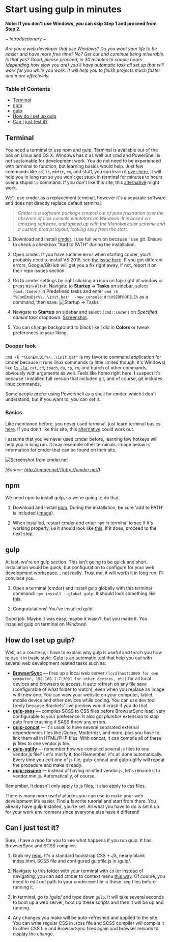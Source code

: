 # Start using gulp in minutes

**Note: If you don't use Windows, you can skip Step 1 and proceed from Step 2.**

*~ Introductionary ~*

*Are you a web developer that use Windows? Do you want your life to be easier and have more free time? No? Get out and continue being miserable. Is that yes? Good, please proceed, in 30 minutes to couple hours (depending how slow you are) you'll have automatic task all set up that will work for you while you work. It will help you to finish projects much faster and more effectively.*

### Table of Contents
* [Terminal](#terminal)
* [npm](#npm)
* [gulp](#gulp)
* [How do I set up gulp](#how-do-i-set-up-gulp)
* [Can I just test it?](#can-i-just-test-it)

## Terminal
You need a terminal to use npm and gulp. Terminal is available out of the box on Linux and OS X. Windows has it as well but cmd and PowerShell is not sustainable for development work. You do not need to be experienced with terminal to function, but learning basics would help. Just few commands like `cd`, `ls`, `mkdir`, `rm`, and stuff, you can learn it [over here](https://www.codecademy.com/learn/learn-the-command-line), it will help you in long run so you won't get stuck in terminal for minutes to hours over a stupid `ls` command. If you don't like this site, this [alternative](https://linuxjourney.com/lesson/less-command) might work.

We'll use cmder as a replacement terminal, however it's a separate software and does not directly replace default terminal.

> *Cmder is a software package created out of pure frustration over the absence of nice console emulators on Windows. It is based on amazing software, and spiced up with the Monokai color scheme and a custom prompt layout, looking sexy from the start.*

1. Download and install [cmder](http://cmder.net/). I use full version because I use git. Ensure to check a checkbox "Add to PATH" during the installation.

2. Open cmder. If you have runtime error when starting cmder, you'll probably need to install VS 2015, see [the issue here](https://github.com/cmderdev/cmder/issues/501). If you got different errors, Google/GitHub will get you a fix right away, if not, report it on their repo issues section.

3. Go to cmder settings by right clicking an icon on top-right of window or press `Win+Alt+P`. Navigate to **Startup -> Tasks** on sidebar, select `{cmd::Cmder}` in Predefined tasks and enter `cmd /k "%ConEmuDir%\..\init.bat"  -new_console:d:%USERPROFILE%` as a command, then save. ![Startup -> Tasks](http://i.imgur.com/vK7h0JG.png)

4. Navigate to **Startup** on sidebar and select `{cmd::Cmder}` on *Specified named task* dropdown. [Screenshot](http://i.imgur.com/UAU4bwk.png "Startup settings").

5. You can change background to black like I did in **Colors** or tweak preferences to your liking.

### Deeper look
`cmd /k "%ConEmuDir%\..\init.bat"` is my favorite command application for cmder because it runs linux commands (a little limited though, it's Windows) like [`ls -la`](http://i.imgur.com/xR25Wcq.png), `cat`, `cd`, `touch`, `du`, `cp`, `rm`, and bunch of other commands, obviously with arguments as well. Feels like home right here. I suspect it's because I installed full version that included git, and of course, git includes linux commands.

Some people prefer using Powershell as a shell for cmder, which I don't understand, but if you want to, you can set it.

### Basics

Like mentioned before, you never used terminal, just learn terminal basics [here](https://www.codecademy.com/learn/learn-the-command-line). If you don't like this site, this [alternative](https://linuxjourney.com/lesson/less-command) could work out.

I assume that you've never used cmder before, learning few hotkeys will help you in long run. It may resemble other terminals. Image below is information for cmder that can be found on their site.

![Screenshot from cmder.net](http://i.imgur.com/XXLp3tn.png)

*[Source: http://cmder.net/](http://cmder.net/)*



## npm

We need npm to install gulp, so we're going to do that.

1. Download and install [npm](https://nodejs.org/en/download/). During the installation, be sure 'add to PATH' is included ([image](http://i.imgur.com/lHiNR7p.png)). 

2. When installed, restart cmder and enter `npm` in terminal to see if it's working properly, i.e it should look like [this](http://i.imgur.com/ef2INPb.png). If it does, proceed to the next step.

## gulp
At last, we're on gulp section. This isn't going to be quick and short. Installation would be quick, but configuration to configure for your web development workspace... not really. Trust me, it will worth it in long run, I'll convince you.

1. Open a terminal (cmder) and install gulp globally with this terminal command: `npm install --global gulp`. It should look something like [this](http://i.imgur.com/nLfKlVv.png).

2. Congratulations! You've installed gulp!

Good job. Maybe it was easy, maybe it wasn't, but you made it. You installed gulp on terminal on *Windows*!

## How do I set up gulp?
Well, as a courtesy, I have to explain why gulp is useful and teach you how to use it in basic style. Gulp is an automatic tool that help you out with several web development related tasks such as: 

* **[BrowserSync](https://www.browsersync.io/)** — fires up a local web server `(localhost:3000 for own computer, 198.168.1.7:3001 for other devices, etc)` for all local devices and browsers to access. It auto refresh on any file save (configurable of what folder to watch), even when you replace an image with new one. You can view your website on your computer, tablet, mobile device and other devices while coding. You can use dev tool freely because Brackets' live preview would crash if you do that.
* **[gulp-sass](https://www.npmjs.com/package/gulp-sass)** — compiles SCSS to CSS files before BrowserSync load, very configurable to your preference. It also got *plumber* extension to stop gulp from crashing if SASS threw any errors.
* **[gulp-concat](https://github.com/contra/gulp-concat)** — it's usual to have several separated external dependencies files like jQuery, Modernizr, and more, plus you have to link them all in HTML/PHP files. With concat, it can compile all of these js files to one vendor.js file.
* **[gulp-uglify](https://github.com/terinjokes/gulp-uglify)** — remember how we compiled several js files to one vendor.js file? Let's minify it, too! Remember, it's all done automatically. Every time you edit one of js file, gulp-concat and gulp-uglify will repeat the procedure and make it ready.
* **[gulp-rename](https://www.npmjs.com/package/gulp-rename)** — instead of having minified vendor.js, let's rename it to vendor.min.js. Automatically, of course.

Remember, it doesn't only apply to js files, it also apply to css files.

There is many more useful plugins you can use to make your web development life easier. Find a favorite tutorial and start from there. You already have gulp installed, you're set. All what you have to do is set it up for your work environment since everyone else have it different!

## Can I just test it?

Sure, I have a repo for you to see what happens if you run gulp. It has BrowserSync and SCSS compiler. 

1. Grab my [repo](https://github.com/dmxt/bootstrap-scss-gulp-starter-kit/tree/master/bootstrap-scss-gulp). It's a standard bootstrap CSS + JS, nearly blank index.html, SCSS file and configured gulpfile.js in /gulp/.

2. Navigate to this folder with your terminal with `cd` (or instead of navigating, you can add cmder to context menu [this way](https://gist.github.com/jojobyte/66c8346ed8948b9b395f). Of course, you need to edit out path to your cmder.exe file in these .reg files before running it.

3. In terminal, go to /gulp/ and type down `gulp`. It will take several seconds to boot up a web server, boot up these scripts and then it will be up and running. 

4. Any changes you make will be auto-refreshed and applied to the site. You can write regular CSS in .scss file and SCSS compiler will compile it to other CSS file and BrowserSync fires again and browser reloads to display the change.
